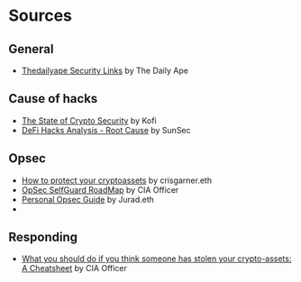 # Sources

## General
* [Thedailyape Security Links](https://thedailyape.notion.site/Security-7944d53e96304fb1851201982548ebe6) by The Daily Ape

## Cause of hacks

* [The State of Crypto Security](https://thecontrol.co/the-state-of-crypto-security-d628ac5b609d) by Kofi
* [DeFi Hacks Analysis - Root Cause](https://wooded-meter-1d8.notion.site/0e85e02c5ed34df3855ea9f3ca40f53b?v=22e5e2c506ef4caeb40b4f78e23517ee) by SunSec

## Opsec

* [How to protect your cryptoassets](https://mirror.xyz/crisgarner.eth/gJjASuCkbXJ1w574ePvJ3kNyWBZQfUyelMvsp4ujZ80) by crisgarner.eth
* [OpSec SelfGuard RoadMap](https://github.com/OffcierCia/Crypto-OpSec-SelfGuard-RoadMap) by CIA Officer
* [Personal Opsec Guide](https://twitter.com/jurad0x/status/1454120956516093956) by Jurad.eth
* 

## Responding

* [What you should do if you think someone has stolen your crypto-assets: A Cheatsheet](https://officercia.mirror.xyz/wSvKI5p91-GYcun1aAyMMjNbpkgKnp7qIxVIqc1sXZk) by CIA Officer